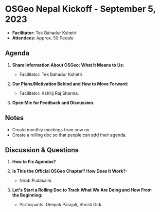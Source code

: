 # OSGeo Nepal Kickoff - September 5, 2023

- **Facilitator:** Tek Bahadur Kshetri
- **Attendees:** Approx. 50 People

## Agenda

1. **Share Information About OSGeo: What It Means to Us:**
   - Facilitator: Tek Bahadur Kshetri.

2. **Our Plans/Motivation Behind and How to Move Forward:**
   - Facilitator: Kshitij Raj Sharma.

3. **Open Mic for Feedback and Discussion.**

## Notes

- Create monthly meetings from now on.
- Create a rolling doc so that people can add their agenda.

## Discussion & Questions

1. **How to Fix Agendas?**
   
2. **Is This the Official OSGeo Chapter? How Does It Work?:**
   - Nirab Pudasaini.

3. **Let's Start a Rolling Doc to Track What We Are Doing and How From the Beginning:**
   - Participants: Deepak Parajuli, Shristi Didi.
